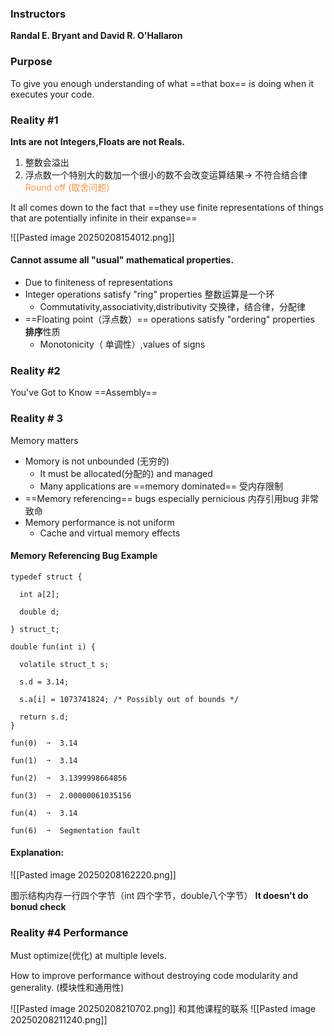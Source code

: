 
### Instructors
**Randal E. Bryant and David R. O'Hallaron**

### Purpose
 To give you enough understanding of what ==that box== is doing when it executes your code.
### Reality #1
**Ints are not Integers,Floats are not Reals.**
1. 整数会溢出
2. 浮点数一个特别大的数加一个很小的数不会改变运算结果-> 不符合结合律  <font color="#f79646">Round off (取舍问题)</font>

It all comes down to the fact that ==they use finite representations of things that are potentially infinite in their expanse==

![[Pasted image 20250208154012.png]]

#### Cannot assume all "usual" mathematical properties.
- Due to finiteness of representations
- Integer operations satisfy "ring" properties  整数运算是一个环
	-  Commutativity,associativity,distributivity 交换律，结合律，分配律
- ==Floating point（浮点数）== operations satisfy "ordering" properties **排序**性质
	-  Monotonicity（ 单调性）,values of signs 

### Reality #2 
You've Got to Know ==Assembly==

### Reality # 3
Memory matters 

- Momory is not unbounded (无穷的)
	- It must be allocated(分配的) and managed
	- Many applications are ==memory dominated== 受内存限制
- ==Memory referencing== bugs especially pernicious  内存引用bug 非常致命
- Memory performance is not uniform 
	- Cache and virtual memory effects

#### Memory Referencing Bug Example
```
typedef struct {

  int a[2];

  double d;

} struct_t;

double fun(int i) {

  volatile struct_t s;

  s.d = 3.14;

  s.a[i] = 1073741824; /* Possibly out of bounds */

  return s.d;
}
```

```
fun(0)  ➙  3.14

fun(1)  ➙  3.14

fun(2)  ➙  3.1399998664856

fun(3)  ➙  2.00000061035156

fun(4)  ➙  3.14

fun(6)  ➙  Segmentation fault
```

#### Explanation:
![[Pasted image 20250208162220.png]]

图示结构内存一行四个字节（int 四个字节，double八个字节） **It doesn't do bonud check**  

### Reality #4 Performance
Must optimize(优化)  at multiple levels.

How to improve performance without destroying code modularity and generality. (模块性和通用性)

![[Pasted image 20250208210702.png]]
和其他课程的联系
![[Pasted image 20250208211240.png]]


